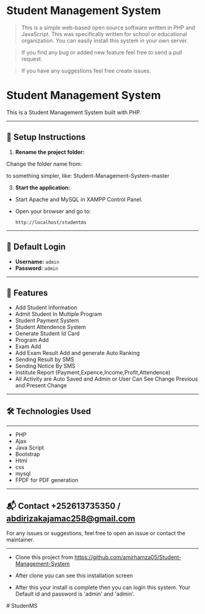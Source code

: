 # Student Management System

> This is a simple web-based open source software written in PHP and JavaScript. This was specifically written for school or educational organization. You can easily install this system in your own server.

> If you find any bug or added new feature feel free to send a pull request.

> If you have any suggestions feel free create issues.






# Student Management System

This is a Student Management System built with PHP.

---

## 📁 Setup Instructions

1. **Rename the project folder:**

Change the folder name from:
 
to something simpler, like: Student-Management-System-master


3. **Start the application:**

- Start Apache and MySQL in XAMPP Control Panel.
- Open your browser and go to:

  ```
  http://localhost/studentms
  ```

---

## 🔐 Default Login

- **Username:** `admin`  
- **Password:** `admin`

---

## 📌 Features

- Add Student Information
- Admit Student In Multiple Program
- Student Payment System
- Student Attendence System
- Generate Student Id Card
- Program Add
- Exam Add
- Add Exam Result Add and generate Auto Ranking
- Sending Result by SMS
- Sending Notice By SMS
- Institute Report (Payment,Expence,Income,Profit,Attendence)
- All Activity are Auto Saved and Admin or User Can See Change Previous and Present Change

---
## 🛠️ Technologies Used
-----------------------
- PHP
- Ajax
- Java Script
- Bootstrap
- Html
- css
- mysql
- FPDF for PDF generation



---

## 📬 Contact +252613735350 / abdirizakajamac258@gmail.com

For any issues or suggestions, feel free to open an issue or contact the maintainer.


-----------------------
- Clone this project from https://github.com/amirhamza05/Student-Management-System
- After clone you can see this installation screen


- After this your install is complete then you can login this system. Your Default id and password is 'admin' and 'admin'.




#   S t u d e n M S 
 
 
